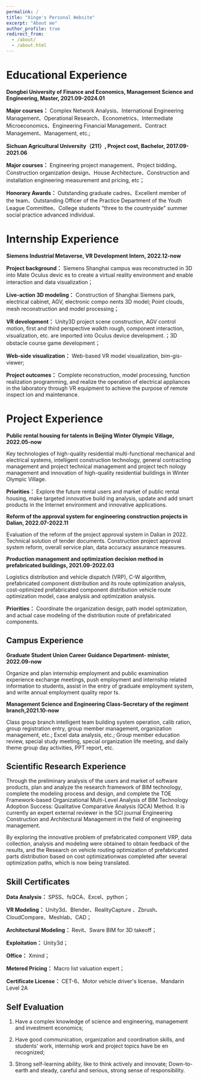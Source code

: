 ```yaml
---
permalink: /
title: "Xinge's Personal Website"
excerpt: "About me"
author_profile: true
redirect_from: 
  - /about/
  - /about.html
---
```


Educational Experience
=====
**Dongbei University of Finance and Economics, Management Science and Engineering, Master, 2021.09-2024.01**

**Major courses：**
Complex Network Analysis、International Engineering Management、Operational Research、Econometrics、Intermediate Microeconomics、Engineering Financial Management、Contract Management、Management, etc.;

**Sichuan Agricultural University（211）, Project cost, Bachelor, 2017.09-2021.06**

**Major courses：**
Engineering project management、Project bidding、Construction organization design、House Architecture、Construction and installation engineering measurement and pricing, etc；

**Honorary Awards：**
Outstanding graduate cadres、Excellent member of the team、Outstanding Officer of the Practice Department of the Youth League Committee、College students "three to the countryside" summer social practice advanced individual.

Internship Experience
======
**Siemens Industrial Metaverse, VR Development Intern, 2022.12-now**

**Project background：**
Siemens Shanghai campus was reconstructed in 3D into Mate Oculus devic es to create a virtual reality environment and enable interaction and data visualization；

**Live-action 3D modeling：**
Construction of Shanghai Siemens park, electrical cabinet, AGV, electronic compo nents 3D model; Point clouds, mesh reconstruction and model processing；

**VR development：**
Unity3D project scene construction, AGV control motion, first and third perspective walkth rough, component interaction, visualization, etc. are imported into Oculus device development.；3D obstacle course game development；

**Web-side visualization：**
Web-based VR model visualization, bim-gis-viewer;

**Project outcomes：**
Complete reconstruction, model processing, function realization programming, and realize the operation of electrical appliances in the laboratory through VR equipment to achieve the purpose of remote inspect ion and maintenance.

Project Experience
======
**Public rental housing for talents in Beijing Winter Olympic Village, 2022.05-now**

Key technologies of high-quality residential multi-functional mechanical and electrical systems, intelligent construction technology, general contracting management and project technical management and project tech nology management and innovation of high-quality residential buildings in Winter Olympic Village.

**Priorities：**
Explore the future rental users and market of public rental housing, make targeted innovative build ing analysis, update and add smart products in the Internet environment and innovative applications.

**Reform of the approval system for engineering construction projects in Dalian, 2022.07-2022.11**

Evaluation of the reform of the project approval system in Dalian in 2022. Technical solution of tender documents. Construction project approval system reform, overall service plan, data accuracy assurance measures.

**Production management and optimization decision method in prefabricated buildings, 2021.09-2022.03**

Logistics distribution and vehicle dispatch (VRP), C-W algorithm, prefabricated component distribution and its route optimization analysis, cost-optimized prefabricated component distribution vehicle route optimization model, case analysis and optimization analysis.

**Priorities：**
Coordinate the organization design, path model optimization, and actual case modeling of the distribution route of prefabricated components.

Campus Experience
------
**Graduate Student Union Career Guidance Department- minister, 2022.09-now**

Organize and plan internship employment and public examination experience exchange meetings, push employment and internship related information to students, assist in the entry of graduate employment system, and write annual employment quality repor ts.

**Management Science and Engineering Class-Secretary of the regiment branch,2021.10-now**

Class group branch intelligent team building system operation, calib ration, group registration entry, group member management, organization management, etc.; Excel data analysis, etc.; Group member education review, special study meeting, special organization life meeting, and daily theme group day activities, PPT report, etc.

Scientific Research Experience
------
Through the preliminary analysis of the users and market of software products, plan and analyze the research framework of BIM technology, complete the modeling process and design, and complete the TOE Framework-based Organizational Multi-Level Analysis of BIM Technology Adoption Success: Qualitative Comparative Analysis (QCA) Method. It is currently an expert external reviewer in the SCI journal Engineering Construction and Architectural Management in the field of engineering management.

By exploring the innovative problem of prefabricated component VRP, data collection, analysis and modeling were obtained to obtain feedback of the results, and the Research on vehicle routing optimization of prefabricated parts distribution based on cost optimizationwas completed after several optimization paths, which is now being translated.

Skill Certificates
------
**Data Analysis：**
SPSS、fsQCA、Excel、python；

**VR Modeling：**
Unity3d、Blender、RealityCapture 、Zbrush、CloudCompare、Meshlab、CAD；

**Architectural Modeling：**
Revit、Sware BIM for 3D takeoff；

**Exploitation：**
Unity3d；

**Office：**
Xmind；

**Metered Pricing：**
Macro list valuation expert；

**Certificate License：** 
CET-6、Motor vehicle driver's license、Mandarin Level 2A

Self Evaluation
------
1. Have a complex knowledge of science and engineering, management and investment economics;

2. Have good communication, organization and coordination skills, and students' work, internship work and project topics have be en 
recognized;

3. Strong self-learning ability, like to think actively and innovate; Down-to-earth and steady, careful and serious, strong sense of 
responsibility.
